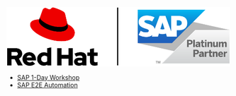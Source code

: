 ![rh-sap-side](img/Logo-Red_Hat-SAP_Platinum-C-Standard-RGB.png)

* [SAP 1-Day Workshop](sap-oneday-workshop/README.md)
* [SAP E2E Automation](sap-e2e-ansible/README.md)
